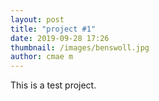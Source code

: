```yaml
---
layout: post
title: "project #1"
date: 2019-09-28 17:26
thumbnail: /images/benswoll.jpg
author: cmae m
---
```


This is a test project.
